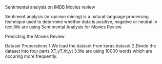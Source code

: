 Sentimental analysis on IMDB Movies review

Sentiment analysis (or opinion mining) is a natural language processing technique used
 to determine whether data is positive, negative or neutral in text.We are using Sentimental
 Analysis for Movies Review.

Predicting the Movies Review

Dataset Preperations
1.We load the dataset from keras.dataset
2.Divide the dataset into four parts XT,yT,Xt,yt
3.We are using 10000 words which are occuring more frequently.

